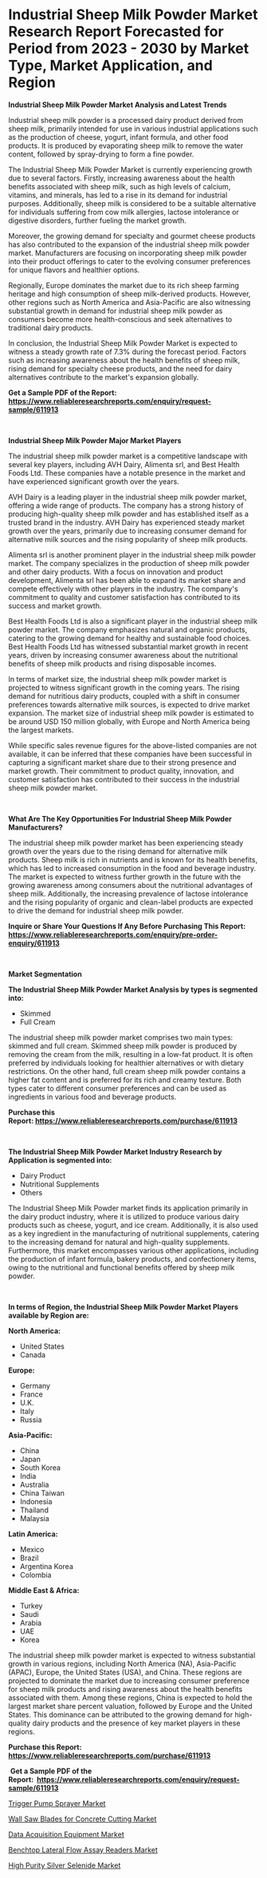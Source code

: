 <p><h1>Industrial Sheep Milk Powder Market Research Report Forecasted for Period from 2023 -  2030 by Market Type, Market Application, and Region</h1></p><p><strong>Industrial Sheep Milk Powder Market Analysis and Latest Trends</strong></p>
<p><p>Industrial sheep milk powder is a processed dairy product derived from sheep milk, primarily intended for use in various industrial applications such as the production of cheese, yogurt, infant formula, and other food products. It is produced by evaporating sheep milk to remove the water content, followed by spray-drying to form a fine powder.</p><p>The Industrial Sheep Milk Powder Market is currently experiencing growth due to several factors. Firstly, increasing awareness about the health benefits associated with sheep milk, such as high levels of calcium, vitamins, and minerals, has led to a rise in its demand for industrial purposes. Additionally, sheep milk is considered to be a suitable alternative for individuals suffering from cow milk allergies, lactose intolerance or digestive disorders, further fueling the market growth.</p><p>Moreover, the growing demand for specialty and gourmet cheese products has also contributed to the expansion of the industrial sheep milk powder market. Manufacturers are focusing on incorporating sheep milk powder into their product offerings to cater to the evolving consumer preferences for unique flavors and healthier options.</p><p>Regionally, Europe dominates the market due to its rich sheep farming heritage and high consumption of sheep milk-derived products. However, other regions such as North America and Asia-Pacific are also witnessing substantial growth in demand for industrial sheep milk powder as consumers become more health-conscious and seek alternatives to traditional dairy products.</p><p>In conclusion, the Industrial Sheep Milk Powder Market is expected to witness a steady growth rate of 7.3% during the forecast period. Factors such as increasing awareness about the health benefits of sheep milk, rising demand for specialty cheese products, and the need for dairy alternatives contribute to the market's expansion globally.</p></p>
<p><strong>Get a Sample PDF of the Report:&nbsp; <a href="https://www.reliableresearchreports.com/enquiry/request-sample/611913">https://www.reliableresearchreports.com/enquiry/request-sample/611913</a></strong></p>
<p>&nbsp;</p>
<p><strong>Industrial Sheep Milk Powder Major Market Players</strong></p>
<p><p>The industrial sheep milk powder market is a competitive landscape with several key players, including AVH Dairy, Alimenta srl, and Best Health Foods Ltd. These companies have a notable presence in the market and have experienced significant growth over the years.</p><p>AVH Dairy is a leading player in the industrial sheep milk powder market, offering a wide range of products. The company has a strong history of producing high-quality sheep milk powder and has established itself as a trusted brand in the industry. AVH Dairy has experienced steady market growth over the years, primarily due to increasing consumer demand for alternative milk sources and the rising popularity of sheep milk products.</p><p>Alimenta srl is another prominent player in the industrial sheep milk powder market. The company specializes in the production of sheep milk powder and other dairy products. With a focus on innovation and product development, Alimenta srl has been able to expand its market share and compete effectively with other players in the industry. The company's commitment to quality and customer satisfaction has contributed to its success and market growth.</p><p>Best Health Foods Ltd is also a significant player in the industrial sheep milk powder market. The company emphasizes natural and organic products, catering to the growing demand for healthy and sustainable food choices. Best Health Foods Ltd has witnessed substantial market growth in recent years, driven by increasing consumer awareness about the nutritional benefits of sheep milk products and rising disposable incomes.</p><p>In terms of market size, the industrial sheep milk powder market is projected to witness significant growth in the coming years. The rising demand for nutritious dairy products, coupled with a shift in consumer preferences towards alternative milk sources, is expected to drive market expansion. The market size of industrial sheep milk powder is estimated to be around USD 150 million globally, with Europe and North America being the largest markets.</p><p>While specific sales revenue figures for the above-listed companies are not available, it can be inferred that these companies have been successful in capturing a significant market share due to their strong presence and market growth. Their commitment to product quality, innovation, and customer satisfaction has contributed to their success in the industrial sheep milk powder market.</p></p>
<p>&nbsp;</p>
<p><strong>What Are The Key Opportunities For Industrial Sheep Milk Powder Manufacturers?</strong></p>
<p><p>The industrial sheep milk powder market has been experiencing steady growth over the years due to the rising demand for alternative milk products. Sheep milk is rich in nutrients and is known for its health benefits, which has led to increased consumption in the food and beverage industry. The market is expected to witness further growth in the future with the growing awareness among consumers about the nutritional advantages of sheep milk. Additionally, the increasing prevalence of lactose intolerance and the rising popularity of organic and clean-label products are expected to drive the demand for industrial sheep milk powder.</p></p>
<p><strong>Inquire or Share Your Questions If Any Before Purchasing This Report: <a href="https://www.reliableresearchreports.com/enquiry/pre-order-enquiry/611913">https://www.reliableresearchreports.com/enquiry/pre-order-enquiry/611913</a></strong></p>
<p>&nbsp;</p>
<p><strong>Market Segmentation</strong></p>
<p><strong>The Industrial Sheep Milk Powder Market Analysis by types is segmented into:</strong></p>
<p><ul><li>Skimmed</li><li>Full Cream</li></ul></p>
<p><p>The industrial sheep milk powder market comprises two main types: skimmed and full cream. Skimmed sheep milk powder is produced by removing the cream from the milk, resulting in a low-fat product. It is often preferred by individuals looking for healthier alternatives or with dietary restrictions. On the other hand, full cream sheep milk powder contains a higher fat content and is preferred for its rich and creamy texture. Both types cater to different consumer preferences and can be used as ingredients in various food and beverage products.</p></p>
<p><strong>Purchase this Report:&nbsp;<a href="https://www.reliableresearchreports.com/purchase/611913">https://www.reliableresearchreports.com/purchase/611913</a></strong></p>
<p>&nbsp;</p>
<p><strong>The Industrial Sheep Milk Powder Market Industry Research by Application is segmented into:</strong></p>
<p><ul><li>Dairy Product</li><li>Nutritional Supplements</li><li>Others</li></ul></p>
<p><p>The Industrial Sheep Milk Powder market finds its application primarily in the dairy product industry, where it is utilized to produce various dairy products such as cheese, yogurt, and ice cream. Additionally, it is also used as a key ingredient in the manufacturing of nutritional supplements, catering to the increasing demand for natural and high-quality supplements. Furthermore, this market encompasses various other applications, including the production of infant formula, bakery products, and confectionery items, owing to the nutritional and functional benefits offered by sheep milk powder.</p></p>
<p>&nbsp;</p>
<p><strong>In terms of Region, the Industrial Sheep Milk Powder Market Players available by Region are:</strong></p>
<p>
    <p> <strong> North America: </strong>
        <ul>
            <li>United States</li>
            <li>Canada</li>
        </ul>
        </p> 
    <p> <strong> Europe: </strong>
        <ul>
            <li>Germany</li>
            <li>France</li>
            <li>U.K.</li>
            <li>Italy</li>
            <li>Russia</li>
        </ul>
        </p> 
    <p> <strong> Asia-Pacific: </strong>
        <ul>
            <li>China</li>
            <li>Japan</li>
            <li>South Korea</li>
            <li>India</li>
            <li>Australia</li>
            <li>China Taiwan</li>
            <li>Indonesia</li>
            <li>Thailand</li>
            <li>Malaysia</li>
        </ul>
        </p> 
    <p> <strong> Latin America: </strong>
        <ul>
            <li>Mexico</li>
            <li>Brazil</li>
            <li>Argentina Korea</li>
            <li>Colombia</li>
        </ul>
        </p> 
    <p> <strong> Middle East & Africa: </strong>
        <ul>
            <li>Turkey</li>
            <li>Saudi</li>
            <li>Arabia</li>
            <li>UAE</li>
            <li>Korea</li>
        </ul>
    </p>
    </p>
<p><p>The industrial sheep milk powder market is expected to witness substantial growth in various regions, including North America (NA), Asia-Pacific (APAC), Europe, the United States (USA), and China. These regions are projected to dominate the market due to increasing consumer preference for sheep milk products and rising awareness about the health benefits associated with them. Among these regions, China is expected to hold the largest market share percent valuation, followed by Europe and the United States. This dominance can be attributed to the growing demand for high-quality dairy products and the presence of key market players in these regions.</p></p>
<p><strong>Purchase this Report: <a href="https://www.reliableresearchreports.com/purchase/611913">https://www.reliableresearchreports.com/purchase/611913</a></strong></p>
<p>&nbsp;<strong>Get a Sample PDF of the Report:&nbsp;&nbsp;<a href="https://www.reliableresearchreports.com/enquiry/request-sample/611913">https://www.reliableresearchreports.com/enquiry/request-sample/611913</a></strong></p>
<p><strong></strong></p>
<p><p><a href="https://medium.com/@jeremybates83/trigger-pump-sprayer-market-size-growth-forecast-2023-2030-907421bfb873">Trigger Pump Sprayer Market</a></p><p><a href="https://www.linkedin.com/pulse/wall-saw-blades-concrete-cutting-market-research-report-unlocks-ta2cf/">Wall Saw Blades for Concrete Cutting Market</a></p><p><a href="https://github.com/RickHolmes3/Market-Research-Report-List-1/blob/main/data-acquisition-equipment-market.md">Data Acquisition Equipment Market</a></p><p><a href="https://github.com/CliffMedina6/Market-Research-Report-List-1/blob/main/benchtop-lateral-flow-assay-readers-market.md">Benchtop Lateral Flow Assay Readers Market</a></p><p><a href="https://issuu.com/reportprime-2/docs/high-purity-silver-selenide-market-size-2030.pptx?fr=xKAE9_zU1NQ">High Purity Silver Selenide Market</a></p></p>